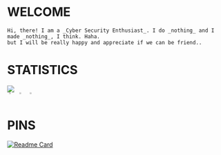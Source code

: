 # __WELCOME__

    Hi, there! I am a _Cyber Security Enthusiast_. I do _nothing_ and I made _nothing_, I think. Haha.
    but I will be really happy and appreciate if we can be friend.. 

# __STATISTICS__
<div>
    <a href="https://github.com/th3rdctrl/" target="_blank">
        <img src="https://activity-graph.herokuapp.com/graph?username=th3rdctrl&theme=redical">
    </a>
</div>

<div style="display:flex; flex-direction:row; justify-content:between; align-item:center">
    &nbsp;
  <a href="https://github.com/th3rdctrl/" target="_blank">
      <img align="center" src = "https://github-readme-stats.vercel.app/api?username=th3rdctrl&show_icons=true&hide_rank=true&hide_title=true&line_height=28&theme=radical" style="width:26%;"/>
  </a>
    &nbsp;
    <a href="https://github.com/th3rdctrl/" target="_blank">
      <img align="center" src="https://github-readme-streak-stats.herokuapp.com/?user=th3rdctrl&show_icons=true&locale=en&layout=compact&line_height=28&theme=radical" style="width:44%;"/>
  </a>
    &nbsp;
   <a href="https://github.com/th3rdctrl/" target="_blank">
      <img align="center" src = "https://github-readme-stats.vercel.app/api/top-langs/?username=th3rdctrl&langs_count=3&theme=radical" style="width:26%;"/>
  </a>
</div>

# __PINS__
[![Readme Card](https://github-readme-stats.vercel.app/api/pin/?username=th3rdctrl&repo=CDN)](https://github.com/th3rdctrl/CDN)
